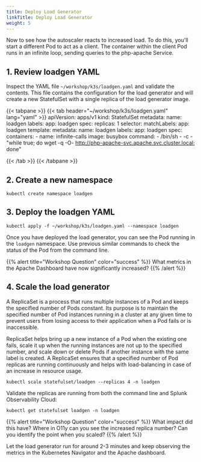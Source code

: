 ```yaml
---
title: Deploy Load Generator
linkTitle: Deploy Load Generator
weight: 5
---
```


Now to see how the autoscaler reacts to increased load. To do this, you'll start a different Pod to act as a client. The container within the client Pod runs in an infinite loop, sending queries to the php-apache Service.

## 1. Review loadgen YAML

Inspect the YAML file `~/workshop/k3s/loadgen.yaml` and validate the contents. This file contains the configuration for the load generator and will create a new StatefulSet with a single replica of the load generator image.

{{< tabpane >}}
{{< tab header="~/workshop/k3s/loadgen.yaml" lang="yaml" >}}
apiVersion: apps/v1
kind: StatefulSet
metadata:
  name: loadgen
  labels:
    app: loadgen
spec:
  replicas: 1
  selector:
    matchLabels:
      app: loadgen
  template:
    metadata:
      name: loadgen
      labels:
        app: loadgen
    spec:
      containers:
      - name: infinite-calls
        image: busybox
        command:
        - /bin/sh
        - -c
        - "while true; do wget -q -O- http://php-apache-svc.apache.svc.cluster.local; done"

{{< /tab >}}
{{< /tabpane >}}

## 2. Create a new namespace

``` text
kubectl create namespace loadgen
```

## 3. Deploy the loadgen YAML

``` text
kubectl apply -f ~/workshop/k3s/loadgen.yaml --namespace loadgen
```

Once you have deployed the load generator, you can see the Pod running in the `loadgen` namespace. Use previous similar commands to check the status of the Pod from the command line.

{{% alert title="Workshop Question" color="success" %}}
What metrics in the Apache Dashboard have now significantly increased?
{{% /alert %}}

## 4. Scale the load generator

A ReplicaSet is a process that runs multiple instances of a Pod and keeps the specified number of Pods constant. Its purpose is to maintain the specified number of Pod instances running in a cluster at any given time to prevent users from losing access to their application when a Pod fails or is inaccessible.

ReplicaSet helps bring up a new instance of a Pod when the existing one fails, scale it up when the running instances are not up to the specified number, and scale down or delete Pods if another instance with the same label is created. A ReplicaSet ensures that a specified number of Pod replicas are running continuously and helps with load-balancing in case of an increase in resource usage.

``` text
kubectl scale statefulset/loadgen --replicas 4 -n loadgen
```

Validate the replicas are running from both the command line and Splunk Observability Cloud:

``` text
kubectl get statefulset loadgen -n loadgen
```

{{% alert title="Workshop Question" color="success" %}}
What impact did this have? Where in O11y can you see the increased replica number? Can you identify the point when you scaled?
{{% /alert %}}

Let the load generator run for around 2-3 minutes and keep observing the metrics in the Kubernetes Navigator and the Apache dashboard.

